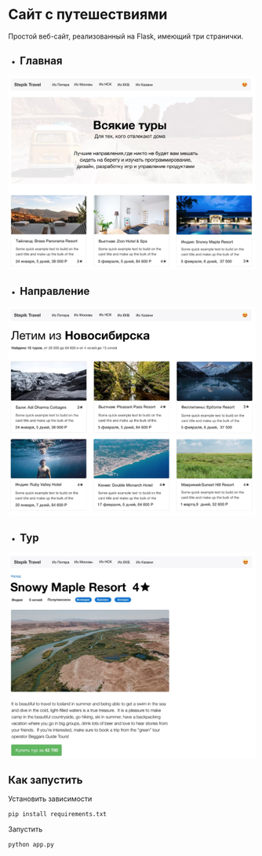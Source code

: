 # Сайт с путешествиями

Простой веб-сайт, реализованный на Flask, имеющий три странички.


* ## Главная
![Главная страница](sample_pics/1.png)
* ## Направление 
![Направление](sample_pics/2.png)
* ## Тур
![Тур](sample_pics/3.png)

## Как запустить

Установить зависимости
```bash
pip install requirements.txt
```
Запустить
```bash
python app.py
```



